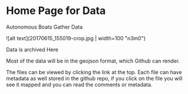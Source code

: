 
# Home Page for Data 
Autonomous Boats Gather Data

![alt text](20170615_155019-crop.jpg | width=100 "n3m0")

Data is archived Here

Most of the data will be in the geojson format, which Github can render.  

The files can be viewed by clicking the link at the top.  Each file can have metadata as well stored in the github repo, if you click on the file you will see it mapped and you can read the comments or metadata.


